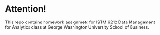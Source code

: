 # Attention!
This repo contains homework assignmets for ISTM 6212 Data Management for Analytics class at George Washington University School of Business.
